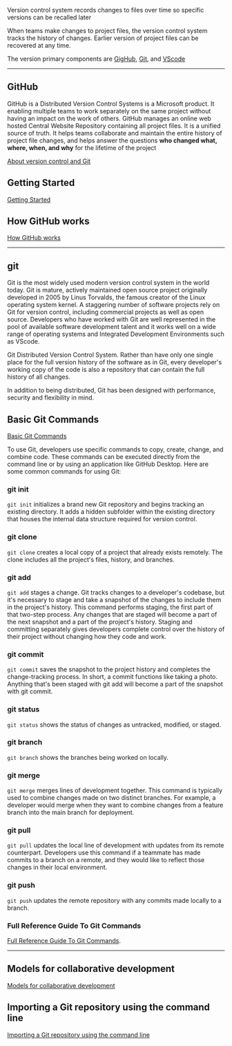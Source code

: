 

Version control system records changes to files  over time so specific versions can be recalled later

When teams make changes to project files, the version control system tracks the history of changes. Earlier version of project files can be recovered at any time.

The version primary components are [GigHub](#GitHub), [Git](#git), and [VScode](vscode.md)

---

## GitHub

GitHub is a Distributed Version Control Systems is a Microsoft product. It enabling multiple teams to work separately on the same project without having an impact on the work of others. GitHub manages an online web hosted Central Website Repository containing all project files. It is a unified source of truth. It helps teams collaborate and maintain the entire history of project file changes, and helps answer the questions **who changed what, where, when, and why** for the lifetime of the project

[About version control and Git](https://docs.github.com/en/get-started/using-git/about-git#about-version-control-and-git)


## Getting Started

[Getting Started](https://docs.github.com/en/get-started/using-git/about-git#about-version-control-and-git)

## How GitHub works

[How GitHub works](https://docs.github.com/en/get-started/using-git/about-git#how-github-works)

---

## git

Git is the most widely used modern version control system in the world today. Git is mature, actively maintained open source project originally developed in 2005 by Linus Torvalds, the famous creator of the Linux operating system kernel. A staggering number of software projects rely on Git for version control, including commercial projects as well as open source. Developers who have worked with Git are well represented in the pool of available software development talent and it works well on a wide range of operating systems and Integrated Development Environments such as VScode.

Git Distributed Version Control System. Rather than have only one single place for the full version history of the software as in Git, every developer's working copy of the code is also a repository that can contain the full history of all changes.

In addition to being distributed, Git has been designed with performance, security and flexibility in mind.

## Basic Git Commands

[Basic Git Commands](https://docs.github.com/en/get-started/using-git/about-git#basic-git-commands)

To use Git, developers use specific commands to copy, create, change, and combine code. These commands can be executed directly from the command line or by using an application like GitHub Desktop. Here are some common commands for using Git:

### git init

`git init` initializes a brand new Git repository and begins tracking an existing directory. It adds a hidden subfolder within the existing directory that houses the internal data structure required for version control.

### git clone

`git clone` creates a local copy of a project that already exists remotely. The clone includes all the project's files, history, and branches.

### git add

`git add` stages a change. Git tracks changes to a developer's codebase, but it's necessary to stage and take a snapshot of the changes to include them in the project's history. This command performs staging, the first part of that two-step process. Any changes that are staged will become a part of the next snapshot and a part of the project's history. Staging and committing separately gives developers complete control over the history of their project without changing how they code and work.

### git commit

`git commit` saves the snapshot to the project history and completes the change-tracking process. In short, a commit functions like taking a photo. Anything that's been staged with git add will become a part of the snapshot with git commit.

### git status

`git status` shows the status of changes as untracked, modified, or staged.

### git branch

`git branch` shows the branches being worked on locally.

### git merge

`git merge` merges lines of development together. This command is typically used to combine changes made on two distinct branches. For example, a developer would merge when they want to combine changes from a feature branch into the main branch for deployment.

### git pull

`git pull` updates the local line of development with updates from its remote counterpart. Developers use this command if a teammate has made commits to a branch on a remote, and they would like to reflect those changes in their local environment.

### git push

`git push` updates the remote repository with any commits made locally to a branch.

### Full Reference Guide To Git Commands

[Full Reference Guide To Git Commands](https://git-scm.com/docs).

---

## Models for collaborative development

[Models for collaborative development](https://docs.github.com/en/get-started/using-git/about-git#models-for-collaborative-development)

## Importing a Git repository using the command line

[Importing a Git repository using the command line](https://docs.github.com/en/get-started/importing-your-projects-to-github/importing-source-code-to-github/importing-a-git-repository-using-the-command-line)

